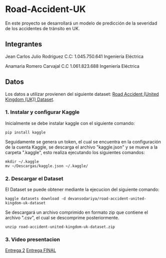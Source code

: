 # Road-Accident-UK
En este proyecto se desarrollará un modelo de predicción de la severidad de los accidentes de tránsito en UK.

## Integrantes

Jean Carlos Julio Rodriguez C.C: 1.045.750.641 Ingeniería Eléctrica 

Anamaria Romero Carvajal C.C 1.061.823.688 Ingeniería Eléctrica

## Datos

Los datos a utilizar provienen del siguiente dataset: [Road Accident (United Kingdom (UK)) Dataset](https://www.kaggle.com/datasets/devansodariya/road-accident-united-kingdom-uk-dataset).

### 1. Instalar y configurar Kaggle

Inicialmente se debe instalar kaggle con el siguiente comando:

    pip install kaggle

Seguidamente se genera un token, el cual se encuentra en la configuración de la cuenta Kaggle, se descarga el archivo "kaggle.json" y se mueve a la carpeta ".kaggle", esto realiza ejecutando los siguientes comandos:

    mkdir ~/.kaggle
    mv ~/Descargas/kaggle.json ~/.kaggle/
    
### 2. Descargar el Dataset
El Dataset se puede obtener mediante la ejecucion del siguiente comando:

    kaggle datasets download -d devansodariya/road-accident-united-kingdom-uk-dataset
    
Se descargará un archivo comprimido en formato zip que contiene el archivo ".csv", el cual se descomprime posteriormente.
    
    unzip road-accident-united-kingdom-uk-dataset.zip 
### 3. Video presentacion
[Entrega 2](https://youtu.be/_azjuCuH0oI)
[Entrega FINAL](https://youtu.be/oR8QYf-7n3c)

